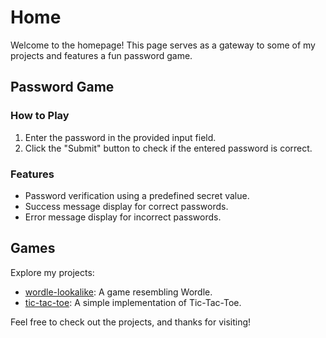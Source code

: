 # Home

Welcome to the homepage! This page serves as a gateway to some of my projects and features a fun password game.

## Password Game

### How to Play

1. Enter the password in the provided input field.
2. Click the "Submit" button to check if the entered password is correct.

### Features

- Password verification using a predefined secret value.
- Success message display for correct passwords.
- Error message display for incorrect passwords.

## Games

Explore my projects:

- [wordle-lookalike](https://mingyyu.github.io/wordle-lookalike/): A game resembling Wordle.
- [tic-tac-toe](https://mingyyu.github.io/simple-tictactoe/): A simple implementation of Tic-Tac-Toe.

Feel free to check out the projects, and thanks for visiting!
